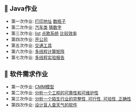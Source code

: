 :orange_book: Java作业
--
- 第一次作业:
  [打印地址](https://github.com/x0c/Homework/blob/master/java/1/Adress.java)
  [数瓶子](https://github.com/x0c/Homework/blob/master/java/1/Nursery.java)<br>
- 第二次作业:
  [汽车类](https://github.com/x0c/Homework/blob/master/java/2/汽车类)
  [猜数字](https://github.com/x0c/Homework/blob/master/java/2/猜数字)<br>
- 第三次作业:
  [list](https://github.com/x0c/Homework/blob/master/java/3/list/Clist.java)
  [点歌系统](https://github.com/x0c/Homework/blob/master/java/3/song)
  [比较效率](https://github.com/x0c/Homework/blob/master/java/3/比较查找效率/Compare.java)<br>
- 第四次作业:
  [开公司](https://github.com/x0c/Homework/blob/master/java/4/company)<br>
- 第五次作业:
  [交通工具](https://github.com/x0c/Homework/blob/master/java/5/交通工具)<br>
- 第六次作业:
  [多线程计算矩阵](https://github.com/x0c/Homework/blob/master/java/6/)<br>
- 第七次作业:
  [多线程实验报告](https://github.com/x0c/Homework/blob/master/java/7/)<br>

:blue_book: 软件需求作业
--
- 第一次作业:
  [CMM模型](https://github.com/x0c/Homework/blob/master/软件需求分析/1/CMM.md)<br>
- 第二次作业:
  [分析一个工程的可靠性和可维护性](https://github.com/x0c/Homework/blob/master/软件需求分析/2/)<br>
- 第三次作业:
  [分析一个陌生行业的完整性, 可行性, 可验性, 正确性](https://github.com/x0c/Homework/blob/master/软件需求分析/3/)<br>
- 第四次作业:
  [设计盲人查天气的软件](https://github.com/x0c/Homework/blob/master/软件需求分析/4/)<br>


